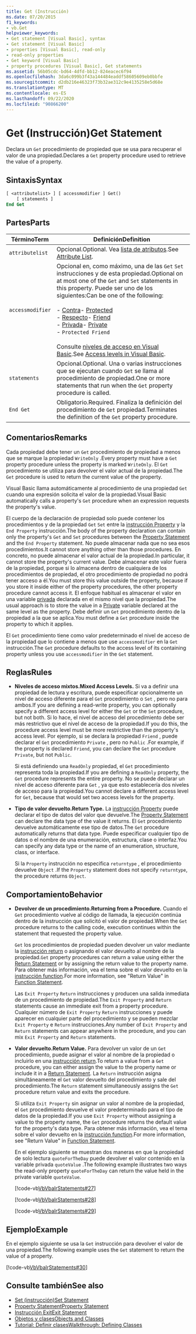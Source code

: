 ```yaml
---
title: Get (Instrucción)
ms.date: 07/20/2015
f1_keywords:
- vb.Get
helpviewer_keywords:
- Get statement [Visual Basic], syntax
- Get statement [Visual Basic]
- properties [Visual Basic], read-only
- read-only properties
- Get keyword [Visual Basic]
- property procedures [Visual Basic], Get statements
ms.assetid: 56b05cdc-bd64-4dfd-bb12-824eacec6f94
ms.openlocfilehash: 3da6c099b3f43a144484eaddf58605609eb0bbfe
ms.sourcegitcommit: d2db216e46323f73b32ae312c9e4135258e5d68e
ms.translationtype: MT
ms.contentlocale: es-ES
ms.lasthandoff: 09/22/2020
ms.locfileid: "90866200"
---
```

# <a name="get-statement"></a><span data-ttu-id="70264-102">Get (Instrucción)</span><span class="sxs-lookup"><span data-stu-id="70264-102">Get Statement</span></span>

<span data-ttu-id="70264-103">Declara un `Get` procedimiento de propiedad que se usa para recuperar el valor de una propiedad.</span><span class="sxs-lookup"><span data-stu-id="70264-103">Declares a `Get` property procedure used to retrieve the value of a property.</span></span>  
  
## <a name="syntax"></a><span data-ttu-id="70264-104">Sintaxis</span><span class="sxs-lookup"><span data-stu-id="70264-104">Syntax</span></span>  
  
```vb  
[ <attributelist> ] [ accessmodifier ] Get()  
    [ statements ]  
End Get  
```  
  
## <a name="parts"></a><span data-ttu-id="70264-105">Partes</span><span class="sxs-lookup"><span data-stu-id="70264-105">Parts</span></span>  
  
|<span data-ttu-id="70264-106">Término</span><span class="sxs-lookup"><span data-stu-id="70264-106">Term</span></span>|<span data-ttu-id="70264-107">Definición</span><span class="sxs-lookup"><span data-stu-id="70264-107">Definition</span></span>|  
|---|---|  
|`attributelist`|<span data-ttu-id="70264-108">Opcional.</span><span class="sxs-lookup"><span data-stu-id="70264-108">Optional.</span></span> <span data-ttu-id="70264-109">Vea [lista de atributos](attribute-list.md).</span><span class="sxs-lookup"><span data-stu-id="70264-109">See [Attribute List](attribute-list.md).</span></span>|  
|`accessmodifier`|<span data-ttu-id="70264-110">Opcional en, como máximo, una de las `Get` `Set` instrucciones y de esta propiedad.</span><span class="sxs-lookup"><span data-stu-id="70264-110">Optional on at most one of the `Get` and `Set` statements in this property.</span></span> <span data-ttu-id="70264-111">Puede ser uno de los siguientes:</span><span class="sxs-lookup"><span data-stu-id="70264-111">Can be one of the following:</span></span><br /><br /> <span data-ttu-id="70264-112">-   [Contra](../modifiers/protected.md)</span><span class="sxs-lookup"><span data-stu-id="70264-112">-   [Protected](../modifiers/protected.md)</span></span><br /><span data-ttu-id="70264-113">-   [Respecto](../modifiers/friend.md)</span><span class="sxs-lookup"><span data-stu-id="70264-113">-   [Friend](../modifiers/friend.md)</span></span><br /><span data-ttu-id="70264-114">-   [Privada](../modifiers/private.md)</span><span class="sxs-lookup"><span data-stu-id="70264-114">-   [Private](../modifiers/private.md)</span></span><br />-   `Protected Friend`<br /><br /> <span data-ttu-id="70264-115">Consulte [niveles de acceso en Visual Basic](../../programming-guide/language-features/declared-elements/access-levels.md).</span><span class="sxs-lookup"><span data-stu-id="70264-115">See [Access levels in Visual Basic](../../programming-guide/language-features/declared-elements/access-levels.md).</span></span>|  
|`statements`|<span data-ttu-id="70264-116">Opcional.</span><span class="sxs-lookup"><span data-stu-id="70264-116">Optional.</span></span> <span data-ttu-id="70264-117">Una o varias instrucciones que se ejecutan cuando `Get` se llama al procedimiento de propiedad.</span><span class="sxs-lookup"><span data-stu-id="70264-117">One or more statements that run when the `Get` property procedure is called.</span></span>|  
|`End Get`|<span data-ttu-id="70264-118">Obligatorio.</span><span class="sxs-lookup"><span data-stu-id="70264-118">Required.</span></span> <span data-ttu-id="70264-119">Finaliza la definición del procedimiento de `Get` propiedad.</span><span class="sxs-lookup"><span data-stu-id="70264-119">Terminates the definition of the `Get` property procedure.</span></span>|  
  
## <a name="remarks"></a><span data-ttu-id="70264-120">Comentarios</span><span class="sxs-lookup"><span data-stu-id="70264-120">Remarks</span></span>  

 <span data-ttu-id="70264-121">Cada propiedad debe tener un `Get` procedimiento de propiedad a menos que se marque la propiedad `WriteOnly` .</span><span class="sxs-lookup"><span data-stu-id="70264-121">Every property must have a `Get` property procedure unless the property is marked `WriteOnly`.</span></span> <span data-ttu-id="70264-122">El `Get` procedimiento se utiliza para devolver el valor actual de la propiedad.</span><span class="sxs-lookup"><span data-stu-id="70264-122">The `Get` procedure is used to return the current value of the property.</span></span>  
  
 <span data-ttu-id="70264-123">Visual Basic llama automáticamente al procedimiento de una propiedad `Get` cuando una expresión solicita el valor de la propiedad.</span><span class="sxs-lookup"><span data-stu-id="70264-123">Visual Basic automatically calls a property's `Get` procedure when an expression requests the property's value.</span></span>  
  
 <span data-ttu-id="70264-124">El cuerpo de la declaración de propiedad solo puede contener los procedimientos y de la propiedad `Get` `Set` entre la [instrucción Property](property-statement.md) y la `End Property` instrucción.</span><span class="sxs-lookup"><span data-stu-id="70264-124">The body of the property declaration can contain only the property's `Get` and `Set` procedures between the [Property Statement](property-statement.md) and the `End Property` statement.</span></span> <span data-ttu-id="70264-125">No puede almacenar nada que no sea esos procedimientos.</span><span class="sxs-lookup"><span data-stu-id="70264-125">It cannot store anything other than those procedures.</span></span> <span data-ttu-id="70264-126">En concreto, no puede almacenar el valor actual de la propiedad.</span><span class="sxs-lookup"><span data-stu-id="70264-126">In particular, it cannot store the property's current value.</span></span> <span data-ttu-id="70264-127">Debe almacenar este valor fuera de la propiedad, porque si lo almacena dentro de cualquiera de los procedimientos de propiedad, el otro procedimiento de propiedad no podrá tener acceso a él.</span><span class="sxs-lookup"><span data-stu-id="70264-127">You must store this value outside the property, because if you store it inside either of the property procedures, the other property procedure cannot access it.</span></span> <span data-ttu-id="70264-128">El enfoque habitual es almacenar el valor en una variable [privada](../modifiers/private.md) declarada en el mismo nivel que la propiedad.</span><span class="sxs-lookup"><span data-stu-id="70264-128">The usual approach is to store the value in a [Private](../modifiers/private.md) variable declared at the same level as the property.</span></span> <span data-ttu-id="70264-129">Debe definir un `Get` procedimiento dentro de la propiedad a la que se aplica.</span><span class="sxs-lookup"><span data-stu-id="70264-129">You must define a `Get` procedure inside the property to which it applies.</span></span>  
  
 <span data-ttu-id="70264-130">El `Get` procedimiento tiene como valor predeterminado el nivel de acceso de la propiedad que lo contiene a menos que use `accessmodifier` en la `Get` instrucción.</span><span class="sxs-lookup"><span data-stu-id="70264-130">The `Get` procedure defaults to the access level of its containing property unless you use `accessmodifier` in the `Get` statement.</span></span>  
  
## <a name="rules"></a><span data-ttu-id="70264-131">Reglas</span><span class="sxs-lookup"><span data-stu-id="70264-131">Rules</span></span>  
  
- <span data-ttu-id="70264-132">**Niveles de acceso mixtos.**</span><span class="sxs-lookup"><span data-stu-id="70264-132">**Mixed Access Levels.**</span></span> <span data-ttu-id="70264-133">Si va a definir una propiedad de lectura y escritura, puede especificar opcionalmente un nivel de acceso diferente para el `Get` procedimiento o `Set` , pero no para ambos.</span><span class="sxs-lookup"><span data-stu-id="70264-133">If you are defining a read-write property, you can optionally specify a different access level for either the `Get` or the `Set` procedure, but not both.</span></span> <span data-ttu-id="70264-134">Si lo hace, el nivel de acceso del procedimiento debe ser más restrictivo que el nivel de acceso de la propiedad.</span><span class="sxs-lookup"><span data-stu-id="70264-134">If you do this, the procedure access level must be more restrictive than the property's access level.</span></span> <span data-ttu-id="70264-135">Por ejemplo, si se declara la propiedad `Friend` , puede declarar el `Get` procedimiento `Private` , pero no `Public` .</span><span class="sxs-lookup"><span data-stu-id="70264-135">For example, if the property is declared `Friend`, you can declare the `Get` procedure `Private`, but not `Public`.</span></span>  
  
     <span data-ttu-id="70264-136">Si está definiendo una `ReadOnly` propiedad, el `Get` procedimiento representa toda la propiedad.</span><span class="sxs-lookup"><span data-stu-id="70264-136">If you are defining a `ReadOnly` property, the `Get` procedure represents the entire property.</span></span> <span data-ttu-id="70264-137">No se puede declarar un nivel de acceso diferente para `Get` , ya que esto establecería dos niveles de acceso para la propiedad.</span><span class="sxs-lookup"><span data-stu-id="70264-137">You cannot declare a different access level for `Get`, because that would set two access levels for the property.</span></span>  
  
- <span data-ttu-id="70264-138">**Tipo de valor devuelto.**</span><span class="sxs-lookup"><span data-stu-id="70264-138">**Return Type.**</span></span> <span data-ttu-id="70264-139">La [instrucción Property](property-statement.md) puede declarar el tipo de datos del valor que devuelve.</span><span class="sxs-lookup"><span data-stu-id="70264-139">The [Property Statement](property-statement.md) can declare the data type of the value it returns.</span></span> <span data-ttu-id="70264-140">El `Get` procedimiento devuelve automáticamente ese tipo de datos.</span><span class="sxs-lookup"><span data-stu-id="70264-140">The `Get` procedure automatically returns that data type.</span></span> <span data-ttu-id="70264-141">Puede especificar cualquier tipo de datos o el nombre de una enumeración, estructura, clase o interfaz.</span><span class="sxs-lookup"><span data-stu-id="70264-141">You can specify any data type or the name of an enumeration, structure, class, or interface.</span></span>  
  
     <span data-ttu-id="70264-142">Si la `Property` instrucción no especifica `returntype` , el procedimiento devuelve `Object` .</span><span class="sxs-lookup"><span data-stu-id="70264-142">If the `Property` statement does not specify `returntype`, the procedure returns `Object`.</span></span>  
  
## <a name="behavior"></a><span data-ttu-id="70264-143">Comportamiento</span><span class="sxs-lookup"><span data-stu-id="70264-143">Behavior</span></span>  
  
- <span data-ttu-id="70264-144">**Devolver de un procedimiento.**</span><span class="sxs-lookup"><span data-stu-id="70264-144">**Returning from a Procedure.**</span></span> <span data-ttu-id="70264-145">Cuando el `Get` procedimiento vuelve al código de llamada, la ejecución continúa dentro de la instrucción que solicitó el valor de propiedad.</span><span class="sxs-lookup"><span data-stu-id="70264-145">When the `Get` procedure returns to the calling code, execution continues within the statement that requested the property value.</span></span>  
  
     <span data-ttu-id="70264-146">`Get` los procedimientos de propiedad pueden devolver un valor mediante la [instrucción return](return-statement.md) o asignando el valor devuelto al nombre de la propiedad.</span><span class="sxs-lookup"><span data-stu-id="70264-146">`Get` property procedures can return a value using either the [Return Statement](return-statement.md) or by assigning the return value to the property name.</span></span> <span data-ttu-id="70264-147">Para obtener más información, vea el tema sobre el valor devuelto en la [instrucción function](function-statement.md).</span><span class="sxs-lookup"><span data-stu-id="70264-147">For more information, see "Return Value" in [Function Statement](function-statement.md).</span></span>  
  
     <span data-ttu-id="70264-148">Las `Exit Property` `Return` instrucciones y producen una salida inmediata de un procedimiento de propiedad.</span><span class="sxs-lookup"><span data-stu-id="70264-148">The `Exit Property` and `Return` statements cause an immediate exit from a property procedure.</span></span> <span data-ttu-id="70264-149">Cualquier número de `Exit Property` `Return` instrucciones y puede aparecer en cualquier parte del procedimiento y se pueden mezclar `Exit Property` e `Return` instrucciones.</span><span class="sxs-lookup"><span data-stu-id="70264-149">Any number of `Exit Property` and `Return` statements can appear anywhere in the procedure, and you can mix `Exit Property` and `Return` statements.</span></span>  
  
- <span data-ttu-id="70264-150">**Valor devuelto.**</span><span class="sxs-lookup"><span data-stu-id="70264-150">**Return Value.**</span></span> <span data-ttu-id="70264-151">Para devolver un valor de un `Get` procedimiento, puede asignar el valor al nombre de la propiedad o incluirlo en una [instrucción return](return-statement.md).</span><span class="sxs-lookup"><span data-stu-id="70264-151">To return a value from a `Get` procedure, you can either assign the value to the property name or include it in a [Return Statement](return-statement.md).</span></span> <span data-ttu-id="70264-152">La `Return` instrucción asigna simultáneamente el `Get` valor devuelto del procedimiento y sale del procedimiento.</span><span class="sxs-lookup"><span data-stu-id="70264-152">The `Return` statement simultaneously assigns the `Get` procedure return value and exits the procedure.</span></span>  
  
     <span data-ttu-id="70264-153">Si utiliza `Exit Property` sin asignar un valor al nombre de la propiedad, el `Get` procedimiento devuelve el valor predeterminado para el tipo de datos de la propiedad.</span><span class="sxs-lookup"><span data-stu-id="70264-153">If you use `Exit Property` without assigning a value to the property name, the `Get` procedure returns the default value for the property's data type.</span></span> <span data-ttu-id="70264-154">Para obtener más información, vea el tema sobre el valor devuelto en la [instrucción function](function-statement.md).</span><span class="sxs-lookup"><span data-stu-id="70264-154">For more information, see "Return Value" in [Function Statement](function-statement.md).</span></span>  
  
     <span data-ttu-id="70264-155">En el ejemplo siguiente se muestran dos maneras en que la propiedad de solo lectura `quoteForTheDay` puede devolver el valor contenido en la variable privada `quoteValue` .</span><span class="sxs-lookup"><span data-stu-id="70264-155">The following example illustrates two ways the read-only property `quoteForTheDay` can return the value held in the private variable `quoteValue`.</span></span>  
  
     [!code-vb[VbVbalrStatements#27](~/samples/snippets/visualbasic/VS_Snippets_VBCSharp/VbVbalrStatements/VB/Class1.vb#27)]  
  
     [!code-vb[VbVbalrStatements#28](~/samples/snippets/visualbasic/VS_Snippets_VBCSharp/VbVbalrStatements/VB/Class1.vb#28)]  
  
     [!code-vb[VbVbalrStatements#29](~/samples/snippets/visualbasic/VS_Snippets_VBCSharp/VbVbalrStatements/VB/Class1.vb#29)]  
  
## <a name="example"></a><span data-ttu-id="70264-156">Ejemplo</span><span class="sxs-lookup"><span data-stu-id="70264-156">Example</span></span>  

 <span data-ttu-id="70264-157">En el ejemplo siguiente se usa la `Get` instrucción para devolver el valor de una propiedad.</span><span class="sxs-lookup"><span data-stu-id="70264-157">The following example uses the `Get` statement to return the value of a property.</span></span>  
  
 [!code-vb[VbVbalrStatements#30](~/samples/snippets/visualbasic/VS_Snippets_VBCSharp/VbVbalrStatements/VB/Class1.vb#30)]  
  
## <a name="see-also"></a><span data-ttu-id="70264-158">Consulte también</span><span class="sxs-lookup"><span data-stu-id="70264-158">See also</span></span>

- [<span data-ttu-id="70264-159">Set (instrucción)</span><span class="sxs-lookup"><span data-stu-id="70264-159">Set Statement</span></span>](set-statement.md)
- [<span data-ttu-id="70264-160">Property Statement</span><span class="sxs-lookup"><span data-stu-id="70264-160">Property Statement</span></span>](property-statement.md)
- [<span data-ttu-id="70264-161">Instrucción Exit</span><span class="sxs-lookup"><span data-stu-id="70264-161">Exit Statement</span></span>](exit-statement.md)
- [<span data-ttu-id="70264-162">Objetos y clases</span><span class="sxs-lookup"><span data-stu-id="70264-162">Objects and Classes</span></span>](../../programming-guide/language-features/objects-and-classes/index.md)
- [<span data-ttu-id="70264-163">Tutorial: Definir clases</span><span class="sxs-lookup"><span data-stu-id="70264-163">Walkthrough: Defining Classes</span></span>](../../programming-guide/language-features/objects-and-classes/walkthrough-defining-classes.md)
